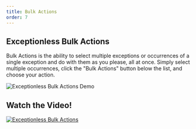 ```yaml
---
title: Bulk Actions
order: 7
---
```


## Exceptionless Bulk Actions

Bulk Actions is the ability to select multiple exceptions or occurrences of a single exception and do with them as you please, all at once. Simply select multiple occurrences, click the "Bulk Actions" button below the list, and choose your action.

![Exceptionless Bulk Actions Demo](/assets/img/docs/exceptionless-bulk-actions.gif)
## Watch the Video!

[![Exceptionless Bulk Actions](/assets/img/docs/bulk-actions-video-screenshot.png)](http://www.youtube.com/watch?v=pQXk3ayK8P8)
